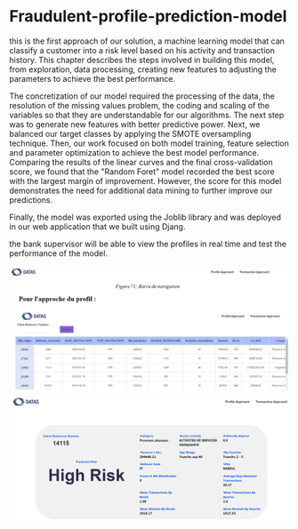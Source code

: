 # Fraudulent-profile-prediction-model

this is the first approach of our solution, a machine learning model that can classify a customer into a risk level based on his activity and transaction history. 
This chapter describes the steps involved in building this model, from exploration, data processing, creating new features to adjusting the parameters to achieve the best performance.

The concretization of our model required the processing of the data, the resolution of the missing values problem, the coding and scaling of the variables so that they are understandable for our algorithms.
The next step was to generate new features with better predictive power. Next, we balanced our target classes by applying the SMOTE oversampling technique.
Then, our work focused on both model training, feature selection and parameter optimization to achieve the best model performance.
Comparing the results of the linear curves and the final cross-validation score, we found that the "Random Foret" model recorded the best score with the largest margin of improvement. However, the score for this model demonstrates the need for additional data mining to further improve our predictions.

Finally, the model was exported using the Joblib library and was deployed in our web application that we built using Djang.

the bank supervisor will be able to view the profiles in real time and test the performance of the model.

![Profile-Table](Profile-Table.png)
![Profile-Results](Profile-Results.png)


